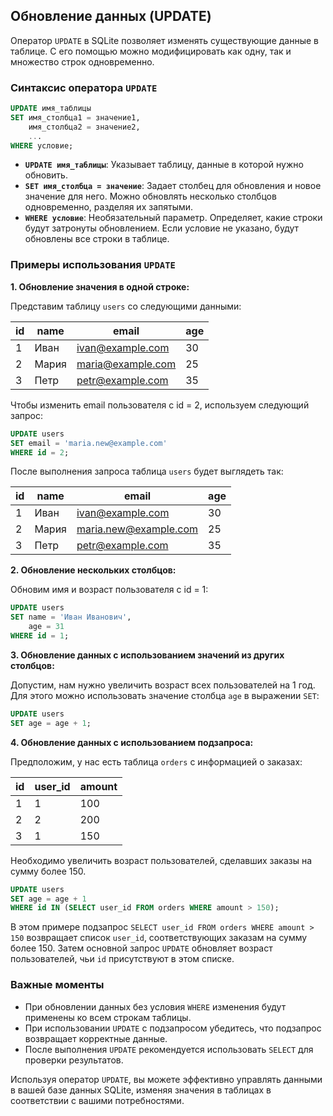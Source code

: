 ## Обновление данных (UPDATE)

Оператор `UPDATE` в SQLite позволяет изменять существующие данные в таблице. С его помощью можно модифицировать как одну, так и множество строк одновременно. 

### Синтаксис оператора `UPDATE`

```sql
UPDATE имя_таблицы
SET имя_столбца1 = значение1,
    имя_столбца2 = значение2,
    ...
WHERE условие;
```

* **`UPDATE имя_таблицы`**: Указывает таблицу, данные в которой нужно обновить.
* **`SET имя_столбца = значение`**: Задает столбец для обновления и новое значение для него. Можно обновлять несколько столбцов одновременно, разделяя их запятыми.
* **`WHERE условие`**: Необязательный параметр. Определяет, какие строки будут затронуты обновлением. Если условие не указано, будут обновлены все строки в таблице.

### Примеры использования `UPDATE`

**1. Обновление значения в одной строке:**

Представим таблицу `users` со следующими данными:

| id | name | email | age |
|---|---|---|---|
| 1 | Иван | ivan@example.com | 30 |
| 2 | Мария | maria@example.com | 25 |
| 3 | Петр | petr@example.com | 35 |

Чтобы изменить email пользователя с id = 2, используем следующий запрос:

```sql
UPDATE users
SET email = 'maria.new@example.com'
WHERE id = 2;
```

После выполнения запроса таблица `users` будет выглядеть так:

| id | name | email | age |
|---|---|---|---|
| 1 | Иван | ivan@example.com | 30 |
| 2 | Мария | maria.new@example.com | 25 |
| 3 | Петр | petr@example.com | 35 |

**2. Обновление нескольких столбцов:**

Обновим имя и возраст пользователя с id = 1:

```sql
UPDATE users
SET name = 'Иван Иванович',
    age = 31
WHERE id = 1;
```

**3. Обновление данных с использованием значений из других столбцов:**

Допустим, нам нужно увеличить возраст всех пользователей на 1 год. Для этого можно использовать значение столбца `age` в выражении `SET`:

```sql
UPDATE users
SET age = age + 1;
```

**4. Обновление данных с использованием подзапроса:**

Предположим, у нас есть таблица `orders` с информацией о заказах:

| id | user_id | amount |
|---|---|---|
| 1 | 1 | 100 |
| 2 | 2 | 200 |
| 3 | 1 | 150 |

Необходимо увеличить возраст пользователей, сделавших заказы на сумму более 150. 

```sql
UPDATE users
SET age = age + 1
WHERE id IN (SELECT user_id FROM orders WHERE amount > 150);
```

В этом примере подзапрос `SELECT user_id FROM orders WHERE amount > 150` возвращает список `user_id`, соответствующих заказам на сумму более 150. Затем основной запрос `UPDATE` обновляет возраст пользователей, чьи `id` присутствуют в этом списке.

### Важные моменты

* При обновлении данных без условия `WHERE` изменения будут применены ко всем строкам таблицы.
* При использовании `UPDATE` с подзапросом убедитесь, что подзапрос возвращает корректные данные. 
* После выполнения `UPDATE` рекомендуется использовать `SELECT` для проверки результатов.


Используя оператор `UPDATE`, вы можете эффективно управлять данными в вашей базе данных SQLite, изменяя значения в таблицах в соответствии с вашими потребностями.
